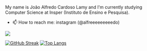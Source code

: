 My name is João Alfredo Cardoso Lamy and I'm currently studying Computer Science at Insper (Instituto de Ensino e Pesquisa). 
- 📫 How to reach me: instagram (@alfreeeeeeeeedo)

![](https://github-readme-stats.vercel.app/api?username=alfredjynx&show_icons=true)

[![GitHub Streak](http://github-readme-streak-stats.herokuapp.com?user=alfredjynx&theme=dark&background=000000)](https://git.io/streak-stats)
[![Top Langs](https://github-readme-stats.vercel.app/api/top-langs/?username=alfredjynx&theme=dark)](https://github-readme-stats.vercel.app/api/top-langs)
